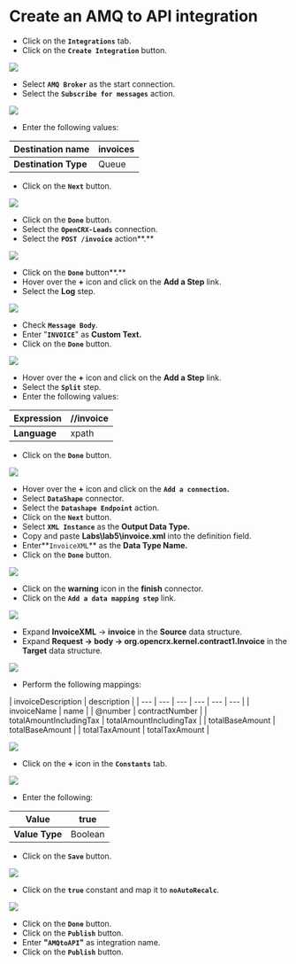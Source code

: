 # Create an AMQ to API integration

* Click on the **`Integrations`** tab.
* Click on the **`Create Integration`** button.

![](../.gitbook/assets/image%20%2873%29.png)

* Select **`AMQ Broker`** as the start connection.
* Select the **`Subscribe for messages`** action.

![](../.gitbook/assets/image%20%28126%29.png)

* Enter the following values:

| **Destination name** | invoices |
| --- | --- |
| **Destination Type** | Queue |

* Click on the **`Next`** button.

![](../.gitbook/assets/image%20%28149%29.png)

* Click on the **`Done`** button.
* Select the **`OpenCRX-Leads`** connection.
* Select the **`POST /invoice`** action**.**

![](../.gitbook/assets/image%20%2817%29.png)

* Click on the **`Done`** button**.**
* Hover over the **+** icon and click on the  **Add a Step** link.
* Select the **Log** step.

![](../.gitbook/assets/image%20%28134%29.png)

* Check **`Message Body`**.
* Enter "**`INVOICE`**" as **Custom Text.** 
* Click on the **`Done`**  button.

![](../.gitbook/assets/image%20%28114%29.png)

* Hover over the **+** icon and click on the **Add a Step** link.
* Select the **`Split`** step.
* Enter the following values:

| **Expression** | //invoice |
| --- | --- |
| **Language** | xpath |

* Click on the **`Done`** button.

![](../.gitbook/assets/image%20%2870%29.png)

* Hover over the **+** icon and click on the **`Add a connection`.**
* Select **`DataShape`** connector.
* Select the **`Datashape Endpoint`** action.
* Click on the **`Next`** button.
* Select **`XML Instance`** as the **Output Data Type.**
* Copy and paste **Labs\lab5\invoice.xml** into the definition field.
* Enter**`InvoiceXML`** as the **Data Type Name.**
* Click  on the **`Done`** button.

![](../.gitbook/assets/image%20%2879%29.png)

* Click on the **warning** icon in the **finish** connector.
* Click on the **`Add a data mapping step`** link.

![](../.gitbook/assets/image%20%2872%29.png)

* Expand **InvoiceXML** -&gt; **invoice** in the **Source** data structure.
* Expand **Request -&gt; body -&gt; org.opencrx.kernel.contract1.Invoice** in the **Target** data structure.

![](../.gitbook/assets/image%20%2840%29.png)

* Perform the following mappings:

| invoiceDescription | description |
| --- | --- | --- | --- | --- | --- |
| invoiceName | name |
| @number | contractNumber |
| totalAmountIncludingTax | totalAmountIncludingTax |
| totalBaseAmount | totalBaseAmount |
| totalTaxAmount | totalTaxAmount |

![](../.gitbook/assets/image%20%2875%29.png)

* Click on the **+** icon in the **`Constants`** tab.

![](../.gitbook/assets/image%20%28106%29.png)

* Enter the following:

| **Value** | true |
| --- | --- |
| **Value Type** | Boolean |

* Click on the **`Save`** button.

![](../.gitbook/assets/image%20%2889%29.png)

* Click on the **`true`** constant and map it to **`noAutoRecalc`**.

![](../.gitbook/assets/image%20%28113%29.png)

* Click on the **`Done`** button.
* Click on the **`Publish`** button.
* Enter **"`AMQtoAPI`"** as integration name.
* Click on the **`Publish`** button.





